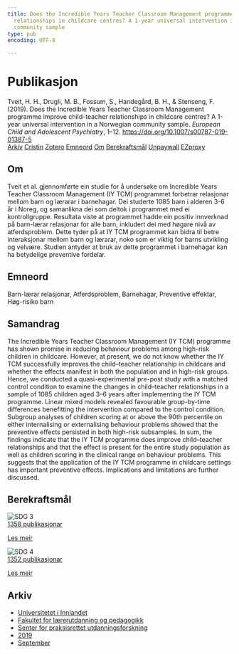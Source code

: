 ```yaml
---
title: Does the Incredible Years Teacher Classroom Management programme improve child-teacher
  relationships in childcare centres? A 1-year universal intervention in a Norwegian
  community sample
type: pub
encoding: UTF-8

---
```

<h1>Publikasjon</h1>
<article id="csl-bib-container-RNP7SVG6" class="csl-bib-container">
  <div class="csl-bib-body"> <div class="csl-entry">Tveit, H. H., Drugli, M. B., Fossum, S., Handegård, B. H., &#38; Stenseng, F. (2019). Does the Incredible Years Teacher Classroom Management programme improve child-teacher relationships in childcare centres? A 1-year universal intervention in a Norwegian community sample. <i>European Child and Adolescent Psychiatry</i>, 1–12. <a href="https://doi.org/10.1007/s00787-019-01387-5">https://doi.org/10.1007/s00787-019-01387-5</a></div> </div>
  <div class="csl-bib-buttons">
    <a href="#taxonomy-article-RNP7SVG6" alt="archive" class="csl-bib-button">Arkiv</a>
    <a href="https://app.cristin.no/results/show.jsf?id=1725237" alt="Cristin" class="csl-bib-button">Cristin</a>
    <a href="http://zotero.org/groups/5881554/items/RNP7SVG6" alt="Zotero" class="csl-bib-button">Zotero</a>
    <a href="#keywords-article-RNP7SVG6" alt="keywords" class="csl-bib-button">Emneord</a>
    <a href="#about-article-RNP7SVG6" alt="about_pub" class="csl-bib-button">Om</a>
    <a href="#sdg-article-RNP7SVG6" alt="sdg" class="csl-bib-button">Berekraftsmål</a>
    <a href="https://munin.uit.no/bitstream/10037/16272/4/article.pdf" alt="Unpaywall" class="csl-bib-button">Unpaywall</a>
    <a href="https://munin.uit.no/bitstream/10037/16272/4/article.pdf" alt="EZproxy" class="csl-bib-button">EZproxy</a>
  </div>
  <div id="csl-bib-meta-container-RNP7SVG6"></div>
</article>
<div id="csl-bib-meta-RNP7SVG6" class="csl-bib-meta">
  <article id="about-article-RNP7SVG6" class="about_pub-article">
    <h1>Om</h1>
    Tveit et al. gjennomførte ein studie for å undersøke om Incredible Years Teacher Classroom Management (IY TCM) programmet forbetrar relasjonar mellom barn og lærarar i barnehagar. Dei studerte 1085 barn i alderen 3-6 år i Noreg, og samanlikna dei som deltok i programmet med ei kontrollgruppe. Resultata viste at programmet hadde ein positiv innverknad på barn-lærar relasjonar for alle barn, inkludert dei med høgare nivå av atferdsproblem. Dette tyder på at IY TCM programmet kan bidra til betre interaksjonar mellom barn og lærarar, noko som er viktig for barns utvikling og velvære. Studien antyder at bruk av dette programmet i barnehagar kan ha betydelige preventive fordelar.
  </article>
  <article id="keywords-article-RNP7SVG6" class="keywords-article">
    <h1>Emneord</h1>
    Barn-lærar relasjonar, Atferdsproblem, Barnehagar, Preventive effektar, Høg-risiko barn
  </article>
  <article id="abstract-article-RNP7SVG6" class="abstract-article">
    <h1>Samandrag</h1>
    The Incredible Years Teacher Classroom Management (IY TCM) programme has shown promise in reducing behaviour problems among high-risk children in childcare. However, at present, we do not know whether the IY TCM successfully improves the child–teacher relationship in childcare and whether the effects manifest in both the population and in high-risk groups. Hence, we conducted a quasi-experimental pre-post study with a matched control condition to examine the changes in child–teacher relationships in a sample of 1085 children aged 3–6 years after implementing the IY TCM programme. Linear mixed models revealed favourable group-by-time differences benefitting the intervention compared to the control condition. Subgroup analyses of children scoring at or above the 90th percentile on either internalising or externalising behaviour problems showed that the preventive effects persisted in both high-risk subsamples. In sum, the findings indicate that the IY TCM programme does improve child–teacher relationships and that the effect is present for the entire study population as well as children scoring in the clinical range on behaviour problems. This suggests that the application of the IY TCM programme in childcare settings has important preventive effects. Implications and limitations are further discussed.
  </article>
  <article id="sdg-article-RNP7SVG6" class="sdg-article">
    <h1>Berekraftsmål</h1>
    <div class="sdg-container"><div id="sdg3" class="sdg">
        <img src="{{< params subfolder >}}images/sdg/sdg03_nn.png" class="image" alt="SDG 3">
        <div class="sdg-overlay">
          <a href="/nn/archive/?key=?sdg=3#archive" class="sdg-publication-count"><span>1358</span> publikasjonar</a>
          <p><a href="https://fn.no/om-fn/fns-baerekraftsmaal/god-helse-og-livskvalitet?lang=nno-NO" class="sdg-read-more">Les meir</a></p>
        </div>
      </div> <div id="sdg4" class="sdg">
        <img src="{{< params subfolder >}}images/sdg/sdg04_nn.png" class="image" alt="SDG 4">
        <div class="sdg-overlay">
          <a href="/nn/archive/?key=?sdg=4#archive" class="sdg-publication-count"><span>1352</span> publikasjonar</a>
          <p><a href="https://fn.no/om-fn/fns-baerekraftsmaal/god-utdanning?lang=nno-NO" class="sdg-read-more">Les meir</a></p>
        </div>
      </div></div>
  </article>
  <article id="taxonomy-article-RNP7SVG6" class="taxonomy-article">
    <h1>Arkiv</h1>
    <ul>
      <li>
        <a href="/nn/archive/?key=3DCRN523">Universitetet i Innlandet</a>
      </li>
      <li>
        <a href="/nn/archive/?key=WYNZA47F">Fakultet for lærerutdanning og pedagogikk</a>
      </li>
      <li>
        <a href="/nn/archive/?key=G3SEU2Z2">Senter for praksisrettet utdanningsforskning</a>
      </li>
      <li>
        <a href="/nn/archive/?key=Y8K9DIAA">2019</a>
      </li>
      <li>
        <a href="/nn/archive/?key=UGXZ3RXV">September</a>
      </li>
    </ul>
  </article>
</div>
